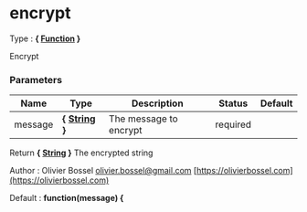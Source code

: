 # encrypt

<!-- @namespace: sugar.js.crypt.ripemd160.encrypt -->

Type : **{ [Function](https://developer.mozilla.org/fr/docs/Web/JavaScript/Reference/Objets_globaux/Function) }**


Encrypt



### Parameters
Name  |  Type  |  Description  |  Status  |  Default
------------  |  ------------  |  ------------  |  ------------  |  ------------
message  |  **{ [String](https://developer.mozilla.org/fr/docs/Web/JavaScript/Reference/Objets_globaux/String) }**  |  The message to encrypt  |  required  |

Return **{ [String](https://developer.mozilla.org/fr/docs/Web/JavaScript/Reference/Objets_globaux/String) }** The encrypted string

Author : Olivier Bossel [olivier.bossel@gmail.com](mailto:olivier.bossel@gmail.com) [https://olivierbossel.com](https://olivierbossel.com)

Default : **function(message) {**